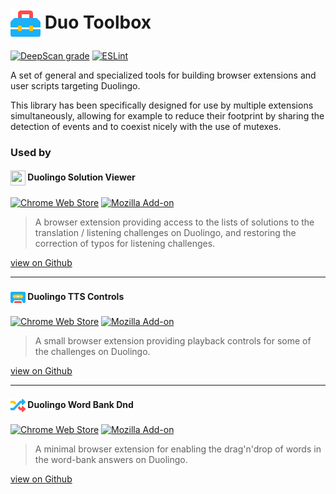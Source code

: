<h1>
  <img align="center" width="48" height="48" src="https://raw.githubusercontent.com/blmage/duo-toolbox/master/assets/icons/icon_64.png" />
  Duo Toolbox
</h1>

[![DeepScan grade](https://deepscan.io/api/teams/9459/projects/18086/branches/433546/badge/grade.svg)](https://deepscan.io/dashboard#view=project&tid=9459&pid=18086&bid=433546)
[![ESLint](https://github.com/blmage/duo-toolbox/actions/workflows/eslint.yml/badge.svg)](https://github.com/blmage/duo-toolbox/actions/workflows/eslint.yml)

A set of general and specialized tools for building browser extensions and user scripts targeting Duolingo.

This library has been specifically designed for use by multiple extensions simultaneously,
allowing for example to reduce their footprint by sharing the detection of events and
to coexist nicely with the use of mutexes.

### Used by

<h4>
    <img align="center" width="24" height="24" src="https://raw.githubusercontent.com/blmage/duolingo-solution-viewer/master/dist/icons/icon_48.png" />
    Duolingo Solution Viewer
</h4>

[![Chrome Web Store](https://img.shields.io/chrome-web-store/v/idffaipgnlkhfhibgnodeiogpgojcmfm)](https://chrome.google.com/webstore/detail/duolingo-solution-viewer/idffaipgnlkhfhibgnodeiogpgojcmfm)
[![Mozilla Add-on](https://img.shields.io/amo/v/duolingo-solution-viewer)](https://addons.mozilla.org/firefox/addon/duolingo-solution-viewer/)

> A browser extension providing access to the lists of solutions to the translation / listening challenges on Duolingo, 
> and restoring the correction of typos for listening challenges.

[view on Github](https://www.github.com/blmage/duolingo-solution-viewer)


---

<h4>
    <img align="center" width="24" height="24" src="https://raw.githubusercontent.com/blmage/duolingo-tts-controls/master/dist/icons/icon_48.png" />
    Duolingo TTS Controls
</h4>

[![Chrome Web Store](https://img.shields.io/chrome-web-store/v/hfgbpmknceenkbljmjlogkmhbpnbiika)](https://chrome.google.com/webstore/detail/duolingo-tts-controls/hfgbpmknceenkbljmjlogkmhbpnbiika)
[![Mozilla Add-on](https://img.shields.io/amo/v/duolingo-tts-controls)](https://addons.mozilla.org/firefox/addon/duolingo-tts-controls/)

> A small browser extension providing playback controls for some of the challenges on Duolingo.

[view on Github](https://www.github.com/blmage/duolingo-tts-controls)

---

<h4>
    <img align="center" width="24" height="24" src="https://raw.githubusercontent.com/blmage/duolingo-word-bank-dnd/master/dist/icons/icon_48.png" />
    Duolingo Word Bank Dnd
</h4>

[![Chrome Web Store](https://img.shields.io/chrome-web-store/v/dfpfeeojcakkdfiglfcccdlhdfejcmkg)](https://chrome.google.com/webstore/detail/duolingo-word-bank-dnd/dfpfeeojcakkdfiglfcccdlhdfejcmkg)
[![Mozilla Add-on](https://img.shields.io/amo/v/duolingo-word-bank-dnd)](https://addons.mozilla.org/fr/firefox/addon/duolingo-word-bank-dnd/)

> A minimal browser extension for enabling the drag'n'drop of words in the word-bank answers on Duolingo.

[view on Github](https://www.github.com/blmage/duolingo-word-bank-dnd)
